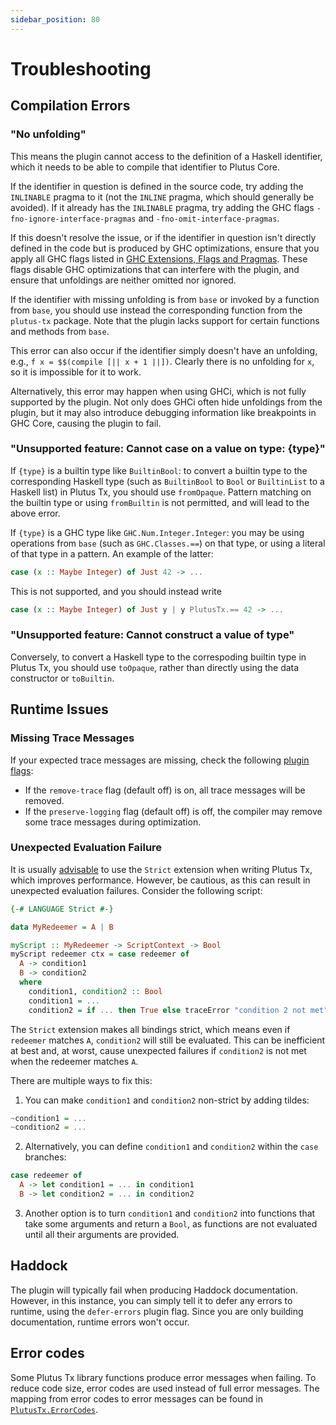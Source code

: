 ```yaml
---
sidebar_position: 80
---
```


# Troubleshooting

## Compilation Errors

### "No unfolding"

This means the plugin cannot access to the definition of a Haskell identifier, which it needs to be able to compile that identifier to Plutus Core.

If the identifier in question is defined in the source code, try adding the `INLINABLE` pragma to it (not the `INLINE` pragma, which should generally be avoided).
If it already has the `INLINABLE` pragma, try adding the GHC flags
`-fno-ignore-interface-pragmas` and `-fno-omit-interface-pragmas`.

If this doesn't resolve the issue, or if the identifier in question isn't directly defined in the code but is produced by GHC optimizations,
ensure that you apply all GHC flags listed in [GHC Extensions, Flags and Pragmas](./using-plutus-tx/extensions-flags-pragmas.md).
These flags disable GHC optimizations that can interfere with the plugin, and ensure that unfoldings are neither omitted nor ignored.

If the identifier with missing unfolding is from `base` or invoked by a function from `base`, you should use instead the corresponding function from the `plutus-tx` package.
Note that the plugin lacks support for certain functions and methods from `base`.

This error can also occur if the identifier simply doesn't have an unfolding, e.g., `f x = $$(compile [|| x + 1 ||])`.
Clearly there is no unfolding for `x`, so it is impossible for it to work.

Alternatively, this error may happen when using GHCi, which is not fully supported by the plugin.
Not only does GHCi often hide unfoldings from the plugin, but it may also introduce debugging information like breakpoints in GHC Core, causing the plugin to fail.

### "Unsupported feature: Cannot case on a value on type: \{type\}"

If `{type}` is a builtin type like `BuiltinBool`: to convert a builtin type to the corresponding Haskell type (such as `BuiltinBool` to `Bool` or `BuiltinList` to a Haskell list) in Plutus Tx, you should use `fromOpaque`.
Pattern matching on the builtin type or using `fromBuiltin` is not permitted, and will lead to the above error.

If `{type}` is a GHC type like `GHC.Num.Integer.Integer`: you may be using operations from `base` (such as `GHC.Classes.==`) on that type, or using a literal of that type in a pattern.
An example of the latter:

```haskell
case (x :: Maybe Integer) of Just 42 -> ...
```

This is not supported, and you should instead write

```haskell
case (x :: Maybe Integer) of Just y | y PlutusTx.== 42 -> ...
```

### "Unsupported feature: Cannot construct a value of type"

Conversely, to convert a Haskell type to the correspoding builtin type in Plutus Tx, you should use `toOpaque`, rather than directly using the data constructor or `toBuiltin`.

## Runtime Issues

### Missing Trace Messages

If your expected trace messages are missing, check the following [plugin flags](./delve-deeper/plutus-tx-compiler-options.md):

- If the `remove-trace` flag (default off) is on, all trace messages will be removed.
- If the `preserve-logging` flag (default off) is off, the compiler may remove some trace messages during optimization.

### Unexpected Evaluation Failure

It is usually [advisable](./using-plutus-tx/extensions-flags-pragmas.md) to use the `Strict` extension when writing Plutus Tx, which improves performance.
However, be cautious, as this can result in unexpected evaluation failures.
Consider the following script:

```haskell
{-# LANGUAGE Strict #-}

data MyRedeemer = A | B

myScript :: MyRedeemer -> ScriptContext -> Bool
myScript redeemer ctx = case redeemer of
  A -> condition1
  B -> condition2
  where
    condition1, condition2 :: Bool
    condition1 = ...
    condition2 = if ... then True else traceError "condition 2 not met"
```

The `Strict` extension makes all bindings strict, which means even if `redeemer` matches `A`, `condition2` will still be evaluated.
This can be inefficient at best and, at worst, cause unexpected failures if `condition2` is not met when the redeemer matches `A`.

There are multiple ways to fix this:

1. You can make `condition1` and `condition2` non-strict by adding tildes:

```haskell
~condition1 = ...
~condition2 = ...
```

2. Alternatively, you can define `condition1` and `condition2` within the `case` branches:

```haskell
case redeemer of
  A -> let condition1 = ... in condition1
  B -> let condition2 = ... in condition2
```

3. Another option is to turn `condition1` and `condition2` into functions that take some arguments and return a `Bool`, as functions are not evaluated until all their arguments are provided.

## Haddock

The plugin will typically fail when producing Haddock documentation.
However, in this instance, you can simply tell it to defer any errors to runtime, using the `defer-errors` plugin flag. Since you are only building documentation, runtime errors won't occur.

## Error codes

Some Plutus Tx library functions produce error messages when failing.
To reduce code size, error codes are used instead of full error messages.
The mapping from error codes to error messages can be found in [`PlutusTx.ErrorCodes`](https://plutus.cardano.intersectmbo.org/haddock/latest/plutus-tx/src/PlutusTx.ErrorCodes.html#plutusPreludeErrorCodes).
